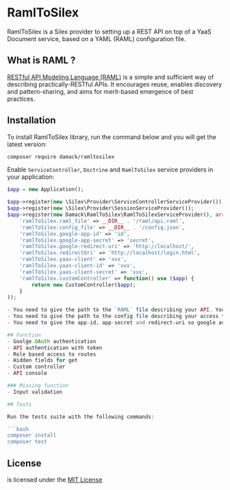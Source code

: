 # RamlToSilex

RamlToSilex is a Silex provider to setting up a REST API on top of a YaaS Document service, based on a YAML (RAML) configuration file.

## What is RAML ?

[RESTful API Modeling Language (RAML)](http://raml.org/) is a simple and sufficient way of describing practically-RESTful APIs. It encourages reuse, enables discovery and pattern-sharing, and aims for merit-based emergence of best practices.

## Installation

To install RamlToSilex library, run the command below and you will get the latest version:

```bash
composer require damack/ramltosilex
```

Enable `ServiceController`, `Doctrine` and `RamlToSilex` service providers in your application:

```php
$app = new Application();

$app->register(new \Silex\Provider\ServiceControllerServiceProvider());
$app->register(new \Silex\Provider\SessionServiceProvider());
$app->register(new Damack\RamlToSilex\RamlToSilexServiceProvider(), array(
    'ramlToSilex.raml_file' => __DIR__ . '/raml/api.raml',
    'ramlToSilex.config_file' => __DIR__ . '/config.json',
    'ramlToSilex.google-app-id' => 'id',
    'ramlToSilex.google-app-secret' => 'secret',
    'ramlToSilex.google-redirect-uri' => 'http://localhost/',
    'ramlToSilex.redirectUri' => 'http://localhost/login.html',
    'ramlToSilex.yaas-client' => 'xxx',
    'ramlToSilex.yaas-client-id' => 'xxx',
    'ramlToSilex.yaas-client-secret' => 'xxx',
    'ramlToSilex.customController' => function() use ($app) {
        return new CustomController($app);
    }
));

- You need to give the path to the `RAML` file describing your API. You can find an example into the `tests/raml` directory
- You need to give the path to the config file describing your access to the routs and custom controller
- You need to give the app-id, app-secret and redirect-uri so google auth can work

## Function
- Goolge OAuth authentication
- API authentication with token
- Role based access to routes
- Hidden fields for get
- Custom controller
- API console

### Missing function
- Input validation

## Tests

Run the tests suite with the following commands:

```bash
composer install
composer test
```

## License

is licensed under the [MIT License](LICENSE)
